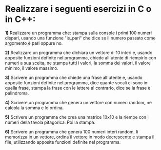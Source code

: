 # Realizzare i seguenti esercizi in C o in C++:

<p><b>1)</b> Realizzare un programma che: stampa sulla console i primi 100 numeri dispari, usando una funzione "is_pari" che dice se il numero passato come argomento è pari oppure no.</p>

<p><b>2)</b> Realizzare un programma che dichiara un vettore di 10 interi e, usando apposite funzioni definite nel programma, chiede all'utente di riempirlo con numeri a sua scelta, ne stampa tutti i valori, la somma dei valori, il valore minimo, il valore massimo. </p>

<p><b>3)</b> Scrivere un programma che chiede una frase all'utente e, usando apposite funzioni definite nel programma, dice quante vocali ci sono in quella frase, stampa la frase con le lettere al contrario, dice se la frase è palindroma.</p>

<p><b>4)</b> Scrivere un programma che genera un vettore con numeri random, ne calcola la somma e lo ordina.</p>

<p><b>5)</b> Scrivere un programma che crea una matrice 10x10 e la riempe con i numeri della tavola pitagorica. Poi la stampa.</p>

<p><b>6)</b> Scrivere un programma che genera 100 numeri interi random, li memorizza in un vettore, ordina il vettore in modo decrescente e stampa il file, utilizzando apposite funzioni definite nel programma.</p>

